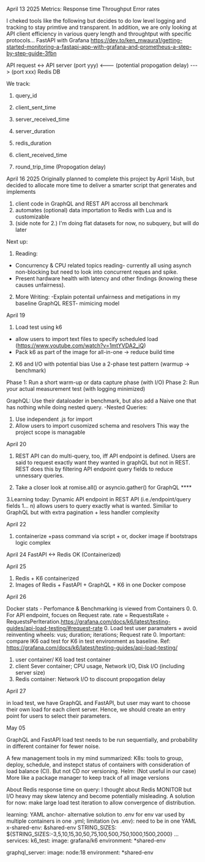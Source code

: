 

April 13 2025
Metrics:
Response time
Throughput
Error rates



I cheked tools like the following but decides to do low level logging and tracking to stay primtive and transparent.
In addition, we are only looking at API client efficiency in various query length and throughtput with specific protocols... 
FastAPI with Grafana
https://dev.to/ken_mwaura1/getting-started-monitoring-a-fastapi-app-with-grafana-and-prometheus-a-step-by-step-guide-3fbn 


API request <-> API server (port yyy) <--- (potential propogation delay) ---> (port xxx) Redis DB

We track:

1. query_id

2. client_sent_time

3. server_received_time

4. server_duration

5. redis_duration

6. client_received_time

7. round_trip_time (Propogation delay)



April 16 2025
Originally planned to complete this project by  April 14ish, but decided to allocate more time to 
deliver a smarter script that generates and implements 
1. client code in GraphQL and REST API accross all benchmark 
2. automates (optional) data importation to Redis with Lua and is customizable 
3. (side note for 2.) I'm doing flat datasets for now, no subquery, but will do later 


Next up:
1. Reading: 
- Concurrency & CPU related topics reading- currently all using asynch non-blocking but need to look into concurrent reques and spike.
- Present hardware health with latency and other findings (knowing these causes unfairness).
2. More Writing:
-Explain potentail unfairness and metigations in my baseline GraphQL REST- mimicing model


April 19
1. Load test using k6
- allow users to import text files to specify scheduled load (https://www.youtube.com/watch?v=1mtYVDA2_iQ)
- Pack k6 as part of the image for all-in-one -> reduce build time 

2. K6 and I/O with potential bias
Use a 2-phase test pattern (warmup → benchmark)

Phase 1: Run a short warm-up or data capture phase (with I/O)
Phase 2: Run your actual measurement test (with logging minimized)


GraphQL:
Use their dataloader in benchmark, but also add a Naive one that has nothing while doing nested query.
-Nested Queries: 
1. Use independent .js for import
2. Allow users to import cusomized schema and resolvers 
This way the project scope is managable 


April 20 

1. REST API can do multi-query, too, iff API endpoint is defined. 
Users are said to request exactly want they wanted in graphQL but not in REST.
REST does this by filtering API endpoint query fields to reduce unnessary queries. 

2. Take a closer look at romise.all() or asyncio.gather() for GraphQL ****

3.Learning today: Dynamic API endpoint in REST API (i.e./endpoint/query fields 1... n) allows users 
to query exactly what is wanted. Similiar to GraphQL but with extra pagination + less handler complexity


April 22 

1. containerize +pass command via script + or, docker image if bootstraps logic complex


April 24
FastAPI <-> Redis OK (Containerized)

April 25

1. Redis + K6 containerized 
2. Images of Redis + FastAPI + GraphQL + K6 in one Docker compose 

April 26


Docker stats - Perfomance & Benchmarking is viewed from Containers
0. 
0. For API endpoint, focues on Request rate. rate = RequestsRate ÷ RequestsPerIteration.https://grafana.com/docs/k6/latest/testing-guides/api-load-testing/#request-rate
0. Load test user paramaters + avoid reinventing wheels: vus; duration; iterations; Request rate
0. Important: compare lK6 oad test for K6 in test environment as baseline. Ref: https://grafana.com/docs/k6/latest/testing-guides/api-load-testing/
1. user container/ K6 load test container 
2. client Sever container; CPU usage, Network I/O, Disk I/O (including server size)
3. Redis container:  Network I/O to discount propogation delay 

April 27

in load test, we have GraphQL and FastAPI, but user may want to choose their own load for each client server. 
Hence, we should create an entry point for users to select their parameters.

May 05

GraphQL and FastAPI load test needs to be run sequentially, and probability in different container for fewer noise. 

A few management tools in my mind summarized:
K8s: tools to group, deploy, schedule, and instepct status of containers with consideration of load balance (CI). But not CD nor versioning.
Helm: (Not useful in our case) More like a package manager to keep track of all image versions  

About Redis response time on query: I thought about Redis MONITOR but I/O heavy may skew latency and become potentially misleading. 
A solution for now: make large load test iteration to allow convergence of distribution.

learning: 
YAML anchor- alternative solution to .env for env var used by multiple containers in one .yml; limitation (vs .env): need to be in one YAML
x-shared-env: &shared-env
  STRING_SIZES: ${STRING_SIZES:-3,5,10,15,30,50,75,100,500,750,1000,1500,2000} 
  ...
  services:
  k6_test:
    image: grafana/k6
    environment: *shared-env

  graphql_server:
    image: node:18
    environment: *shared-env

